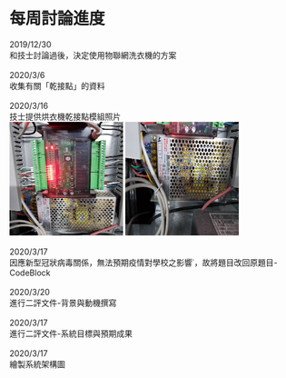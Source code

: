 # 每周討論進度
2019/12/30<br>
和技士討論過後，決定使用物聯網洗衣機的方案<br><br>
2020/3/6<br>
收集有關「乾接點」的資料<br><br>
2020/3/16<br>
技士提供烘衣機乾接點模組照片<br>
<img src="imgs/%E7%83%98%E8%A1%A3%E6%A9%9F%E4%B9%BE%E6%8E%A5%E9%BB%9E%E6%A8%A1%E7%B5%84-1.jpg" alt="GitHub" title="GitHub,Social Coding" width="200" height="200" />
<img src="imgs/%E7%83%98%E8%A1%A3%E6%A9%9F%E4%B9%BE%E6%8E%A5%E9%BB%9E%E6%A8%A1%E7%B5%84-2.jpg" alt="GitHub" title="GitHub,Social Coding" width="200" height="200" /><br><br>
2020/3/17<br>
因應新型冠狀病毒關係，無法預期疫情對學校之影響˙，故將題目改回原題目-CodeBlock<br><br>
2020/3/20<br>
進行二評文件-背景與動機撰寫<br><br>
2020/3/17<br>
進行二評文件-系統目標與預期成果<br><br>
2020/3/17<br>
繪製系統架構圖<br><br>
<br><br>
